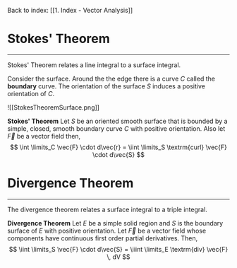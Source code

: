 Back to index:
[[1. Index - Vector Analysis]]

# Stokes' Theorem
---
Stokes' Theorem relates a line integral to a surface integral. 

Consider the surface. Around the the edge there is a curve $C$ called the **boundary** curve. The orientation of the surface $S$ induces a positive orientation of $C$. 

![[StokesTheoremSurface.png]]

**Stokes' Theorem**
Let $S$ be an oriented smooth surface that is bounded by a simple, closed, smooth boundary curve $C$ with positive orientation. Also let $\vec{F}$ be a vector field then,
$$ \int \limits_C \vec{F} \cdot d\vec{r} = \iint \limits_S \textrm{curl} \vec{F} \cdot d\vec{S} $$
# Divergence Theorem
---
The divergence theorem relates a surface integral to a triple integral.

**Divergence Theorem**
Let $E$ be a simple solid region and $S$ is the boundary surface of $E$ with positive orientation. Let $\vec{F}$ be a vector field whose components have continuous first order partial derivatives. Then,
$$ \iint \limits_S \vec{F} \cdot d\vec{S} = \iiint \limits_E \textrm{div} \vec{F} \, dV $$
